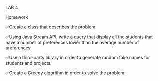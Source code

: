 LAB 4

Homework

✅Create a class that describes the problem.

✅Using Java Stream API, write a query that display all the students that have a number of preferences lower than the average number of preferences.

✅Use a third-party library in order to generate random fake names for students and projects.

✅Create a Greedy algorithm in order to solve the problem.
